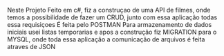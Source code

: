 Neste Projeto Feito em c#, fiz a construçao de uma API de filmes, onde temos a possibilidade de fazer um CRUD, junto com essa aplicação todas essa requisiçoes 
É feita pelo POSTMAN
Para armazenamento de dados iniciais usei listas temporarias e apos a construção fiz MIGRATION para o MYSQL, onde toda essa aplicação a comunicação de arquivos é
feita atraves de JSON
